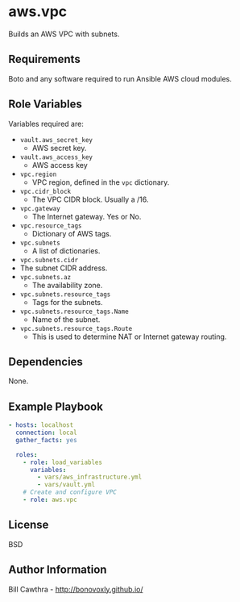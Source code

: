 aws.vpc
=========

Builds an AWS VPC with subnets.

Requirements
------------

Boto and any software required to run Ansible AWS cloud modules.

Role Variables
--------------

Variables required are:

- `vault.aws_secret_key`
  - AWS secret key.
- `vault.aws_access_key`
  - AWS access key
- `vpc.region`
  - VPC region, defined in the `vpc` dictionary.
- `vpc.cidr_block`
  - The VPC CIDR block. Usually a /16.
- `vpc.gateway`
  - The Internet gateway.  Yes or No.
- `vpc.resource_tags`
  - Dictionary of AWS tags.
- `vpc.subnets`
  - A list of dictionaries.
- `vpc.subnets.cidr`
 - The subnet CIDR address.
- `vpc.subnets.az`
  - The availability zone.
- `vpc.subnets.resource_tags`
  - Tags for the subnets.
- `vpc.subnets.resource_tags.Name`
  - Name of the subnet.
- `vpc.subnets.resource_tags.Route`
  - This is used to determine NAT or Internet gateway routing.

Dependencies
------------

None.

Example Playbook
----------------

```yaml
- hosts: localhost
  connection: local
  gather_facts: yes

  roles:
    - role: load_variables
      variables:
        - vars/aws_infrastructure.yml
        - vars/vault.yml
    # Create and configure VPC
    - role: aws.vpc
```
License
-------

BSD

Author Information
------------------

Bill Cawthra - http://bonovoxly.github.io/
